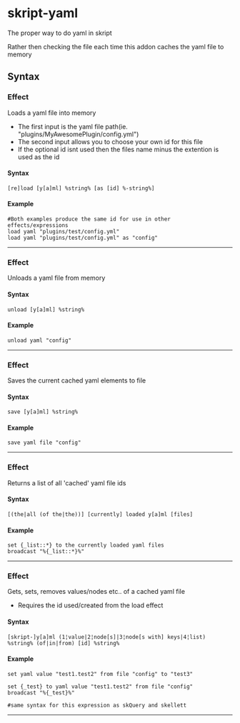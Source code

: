 # skript-yaml
The proper way to do yaml in skript

Rather then checking the file each time this addon caches the yaml file to memory

## Syntax



### Effect
Loads a yaml file into memory
  - The first input is the yaml file path(ie. "plugins/MyAwesomePlugin/config.yml")
  - The second input allows you to choose your own id for this file
  - If the optional id isnt used then the files name minus the extention is used as the id

#### Syntax

`[re]load [y[a]ml] %string% [as [id] %-string%]`

#### Example

```
#Both examples produce the same id for use in other effects/expressions
load yaml "plugins/test/config.yml"
load yaml "plugins/test/config.yml" as "config"
```

---


### Effect
Unloads a yaml file from memory

#### Syntax

`unload [y[a]ml] %string%`

#### Example

```
unload yaml "config"
```
---

### Effect
Saves the current cached yaml elements to file

#### Syntax

`save [y[a]ml] %string%`

#### Example

```
save yaml file "config"
```
---

### Effect
Returns a list of all 'cached' yaml file ids

#### Syntax

`[(the|all (of the|the))] [currently] loaded y[a]ml [files]`

#### Example

```
set {_list::*} to the currently loaded yaml files
broadcast "%{_list::*}%"
```
---

### Effect
Gets, sets, removes values/nodes etc.. of a cached yaml file
  - Requires the id used/created from the load effect

#### Syntax

`[skript-]y[a]ml (1¦value|2¦node[s]|3¦node[s with] keys|4¦list) %string% (of|in|from) [id] %string%`

#### Example

```
set yaml value "test1.test2" from file "config" to "test3"

set {_test} to yaml value "test1.test2" from file "config"
broadcast "%{_test}%"

#same syntax for this expression as skQuery and skellett
```
---


